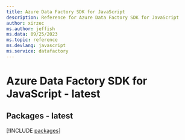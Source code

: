 ```yaml
---
title: Azure Data Factory SDK for JavaScript
description: Reference for Azure Data Factory SDK for JavaScript
author: xirzec
ms.author: jeffish
ms.data: 09/25/2023
ms.topic: reference
ms.devlang: javascript
ms.service: datafactory
---
```

# Azure Data Factory SDK for JavaScript - latest
## Packages - latest
[!INCLUDE [packages](data-factory-index.md)]